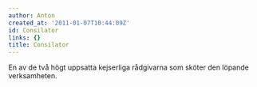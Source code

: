 ```yaml
---
author: Anton
created_at: '2011-01-07T10:44:09Z'
id: Consilator
links: {}
title: Consilator
---
```


En av de två högt uppsatta kejserliga rådgivarna som sköter den löpande verksamheten.
